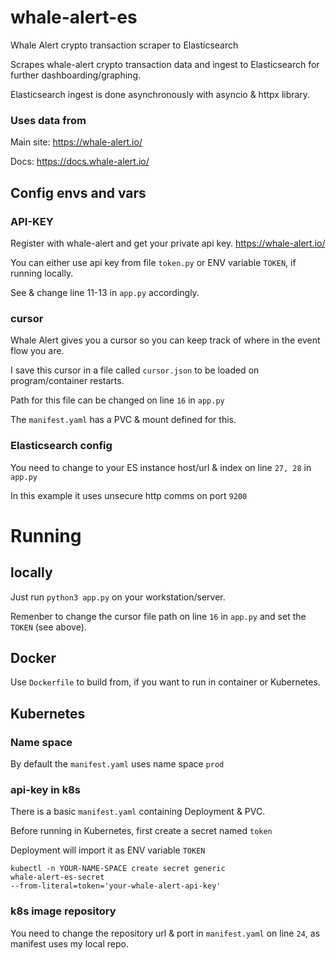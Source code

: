 # whale-alert-es
Whale Alert crypto transaction scraper to Elasticsearch

Scrapes whale-alert crypto transaction data and ingest to Elasticsearch for further dashboarding/graphing.

Elasticsearch ingest is done asynchronously with asyncio & httpx library.
### Uses data from
Main site: 
https://whale-alert.io/

Docs: 
https://docs.whale-alert.io/

## Config envs and vars
### API-KEY
Register with whale-alert and get your private api key. https://whale-alert.io/

You can either use api key from file <code>token.py</code> or ENV variable <code>TOKEN</code>, if running locally.

See & change line 11-13 in <code>app.py</code> accordingly.

### cursor
Whale Alert gives you a cursor so you can keep track of where in the event flow you are.

I save this cursor in a file called <code>cursor.json</code> to be loaded on program/container restarts.

Path for this file can be changed on line <code>16</code> in <code>app.py</code>

The <code>manifest.yaml</code> has a PVC & mount defined for this.

### Elasticsearch config
You need to change to your ES instance host/url & index on line <code>27, 28</code> in <code>app.py</code>

In this example it uses unsecure http comms on port <code>9200</code>
# Running
## locally
Just run <code>python3 app.py</code> on your workstation/server.

Remenber to change the cursor file path on line <code>16</code> in <code>app.py</code> and set the <code>TOKEN</code> (see above).
## Docker
Use <code>Dockerfile</code> to build from, if you want to run in container or Kubernetes.

## Kubernetes

### Name space
By default the <code>manifest.yaml</code> uses name space <code>prod</code>
### api-key in k8s
There is a basic <code>manifest.yaml</code> containing Deployment & PVC.

Before running in Kubernetes, first create a secret named <code>token</code>

Deployment will import it as ENV variable <code>TOKEN</code>

<code>kubectl -n YOUR-NAME-SPACE create secret generic whale-alert-es-secret --from-literal=token='your-whale-alert-api-key'</code>

### k8s image repository
You need to change the repository url & port in <code>manifest.yaml</code> on line <code>24</code>, as manifest uses my local repo.